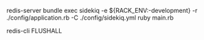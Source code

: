redis-server
bundle exec sidekiq -e ${RACK_ENV:-development} -r ./config/application.rb -C ./config/sidekiq.yml
ruby main.rb

redis-cli FLUSHALL
